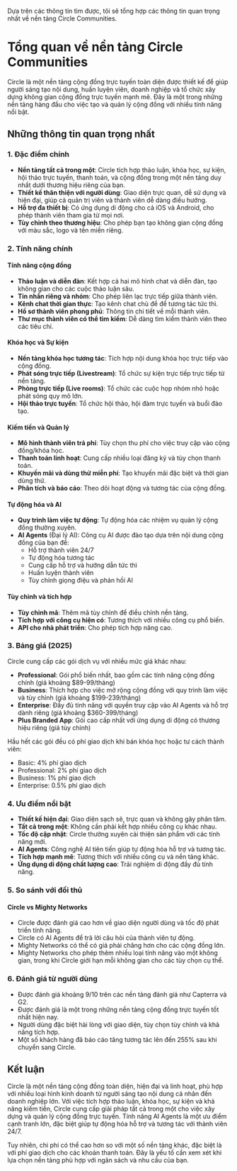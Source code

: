 

Dựa trên các thông tin tìm được, tôi sẽ tổng hợp các thông tin quan trọng nhất về nền tảng Circle Communities.

# Tổng quan về nền tảng Circle Communities

Circle là một nền tảng cộng đồng trực tuyến toàn diện được thiết kế để giúp người sáng tạo nội dung, huấn luyện viên, doanh nghiệp và tổ chức xây dựng không gian cộng đồng trực tuyến mạnh mẽ. Đây là một trong những nền tảng hàng đầu cho việc tạo và quản lý cộng đồng với nhiều tính năng nổi bật.

## Những thông tin quan trọng nhất

### 1. Đặc điểm chính

- **Nền tảng tất cả trong một**: Circle tích hợp thảo luận, khóa học, sự kiện, hội thảo trực tuyến, thanh toán, và cộng đồng trong một nền tảng duy nhất dưới thương hiệu riêng của bạn.
- **Thiết kế thân thiện với người dùng**: Giao diện trực quan, dễ sử dụng và hiện đại, giúp cả quản trị viên và thành viên dễ dàng điều hướng.
- **Hỗ trợ đa thiết bị**: Có ứng dụng di động cho cả iOS và Android, cho phép thành viên tham gia từ mọi nơi.
- **Tùy chỉnh theo thương hiệu**: Cho phép bạn tạo không gian cộng đồng với màu sắc, logo và tên miền riêng.

### 2. Tính năng chính

#### Tính năng cộng đồng
- **Thảo luận và diễn đàn**: Kết hợp cả hai mô hình chat và diễn đàn, tạo không gian cho các cuộc thảo luận sâu.
- **Tin nhắn riêng và nhóm**: Cho phép liên lạc trực tiếp giữa thành viên.
- **Kênh chat thời gian thực**: Tạo kênh chat chủ đề để tương tác tức thì.
- **Hồ sơ thành viên phong phú**: Thông tin chi tiết về mỗi thành viên.
- **Thư mục thành viên có thể tìm kiếm**: Dễ dàng tìm kiếm thành viên theo các tiêu chí.

#### Khóa học và Sự kiện
- **Nền tảng khóa học tương tác**: Tích hợp nội dung khóa học trực tiếp vào cộng đồng.
- **Phát sóng trực tiếp (Livestream)**: Tổ chức sự kiện trực tiếp trực tiếp từ nền tảng.
- **Phòng trực tiếp (Live rooms)**: Tổ chức các cuộc họp nhóm nhỏ hoặc phát sóng quy mô lớn.
- **Hội thảo trực tuyến**: Tổ chức hội thảo, hội đàm trực tuyến và buổi đào tạo.

#### Kiếm tiền và Quản lý
- **Mô hình thành viên trả phí**: Tùy chọn thu phí cho việc truy cập vào cộng đồng/khóa học.
- **Thanh toán linh hoạt**: Cung cấp nhiều loại đăng ký và tùy chọn thanh toán.
- **Khuyến mãi và dùng thử miễn phí**: Tạo khuyến mãi đặc biệt và thời gian dùng thử.
- **Phân tích và báo cáo**: Theo dõi hoạt động và tương tác của cộng đồng.

#### Tự động hóa và AI
- **Quy trình làm việc tự động**: Tự động hóa các nhiệm vụ quản lý cộng đồng thường xuyên.
- **AI Agents** (Đại lý AI): Công cụ AI được đào tạo dựa trên nội dung cộng đồng của bạn để:
  - Hỗ trợ thành viên 24/7
  - Tự động hóa tương tác
  - Cung cấp hỗ trợ và hướng dẫn tức thì
  - Huấn luyện thành viên
  - Tùy chỉnh giọng điệu và phản hồi AI

#### Tùy chỉnh và tích hợp
- **Tùy chỉnh mã**: Thêm mã tùy chỉnh để điều chỉnh nền tảng.
- **Tích hợp với công cụ hiện có**: Tương thích với nhiều công cụ phổ biến.
- **API cho nhà phát triển**: Cho phép tích hợp nâng cao.

### 3. Bảng giá (2025)

Circle cung cấp các gói dịch vụ với nhiều mức giá khác nhau:

- **Professional**: Gói phổ biến nhất, bao gồm các tính năng cộng đồng chính (giá khoảng $89-99/tháng)
- **Business**: Thích hợp cho việc mở rộng cộng đồng với quy trình làm việc và tùy chỉnh (giá khoảng $199-239/tháng)
- **Enterprise**: Đầy đủ tính năng với quyền truy cập vào AI Agents và hỗ trợ dành riêng (giá khoảng $360-399/tháng)
- **Plus Branded App**: Gói cao cấp nhất với ứng dụng di động có thương hiệu riêng (giá tùy chỉnh)

Hầu hết các gói đều có phí giao dịch khi bán khóa học hoặc tư cách thành viên:
- Basic: 4% phí giao dịch
- Professional: 2% phí giao dịch  
- Business: 1% phí giao dịch
- Enterprise: 0.5% phí giao dịch

### 4. Ưu điểm nổi bật

- **Thiết kế hiện đại**: Giao diện sạch sẽ, trực quan và không gây phân tâm.
- **Tất cả trong một**: Không cần phải kết hợp nhiều công cụ khác nhau.
- **Tốc độ cập nhật**: Circle thường xuyên cải thiện sản phẩm với các tính năng mới.
- **AI Agents**: Công nghệ AI tiên tiến giúp tự động hóa hỗ trợ và tương tác.
- **Tích hợp mạnh mẽ**: Tương thích với nhiều công cụ và nền tảng khác.
- **Ứng dụng di động chất lượng cao**: Trải nghiệm di động đầy đủ tính năng.

### 5. So sánh với đối thủ 

#### Circle vs Mighty Networks
- Circle được đánh giá cao hơn về giao diện người dùng và tốc độ phát triển tính năng.
- Circle có AI Agents để trả lời câu hỏi của thành viên tự động.
- Mighty Networks có thể có giá phải chăng hơn cho các cộng đồng lớn.
- Mighty Networks cho phép thêm nhiều loại tính năng vào một không gian, trong khi Circle giới hạn mỗi không gian cho các tùy chọn cụ thể.

### 6. Đánh giá từ người dùng

- Được đánh giá khoảng 9/10 trên các nền tảng đánh giá như Capterra và G2.
- Được đánh giá là một trong những nền tảng cộng đồng trực tuyến tốt nhất hiện nay.
- Người dùng đặc biệt hài lòng với giao diện, tùy chọn tùy chỉnh và khả năng tích hợp.
- Một số khách hàng đã báo cáo tăng tương tác lên đến 255% sau khi chuyển sang Circle.

## Kết luận

Circle là một nền tảng cộng đồng toàn diện, hiện đại và linh hoạt, phù hợp với nhiều loại hình kinh doanh từ người sáng tạo nội dung cá nhân đến doanh nghiệp lớn. Với việc tích hợp thảo luận, khóa học, sự kiện và khả năng kiếm tiền, Circle cung cấp giải pháp tất cả trong một cho việc xây dựng và quản lý cộng đồng trực tuyến. Tính năng AI Agents là một ưu điểm cạnh tranh lớn, đặc biệt giúp tự động hóa hỗ trợ và tương tác với thành viên 24/7.

Tuy nhiên, chi phí có thể cao hơn so với một số nền tảng khác, đặc biệt là với phí giao dịch cho các khoản thanh toán. Đây là yếu tố cần xem xét khi lựa chọn nền tảng phù hợp với ngân sách và nhu cầu của bạn.